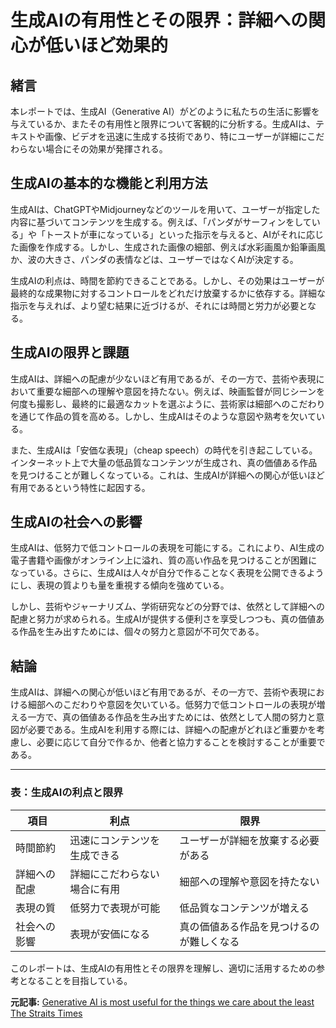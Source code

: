 # 生成AIの有用性とその限界：詳細への関心が低いほど効果的

## 緒言

本レポートでは、生成AI（Generative AI）がどのように私たちの生活に影響を与えているか、またその有用性と限界について客観的に分析する。生成AIは、テキストや画像、ビデオを迅速に生成する技術であり、特にユーザーが詳細にこだわらない場合にその効果が発揮される。

## 生成AIの基本的な機能と利用方法

生成AIは、ChatGPTやMidjourneyなどのツールを用いて、ユーザーが指定した内容に基づいてコンテンツを生成する。例えば、「パンダがサーフィンをしている」や「トーストが車になっている」といった指示を与えると、AIがそれに応じた画像を作成する。しかし、生成された画像の細部、例えば水彩画風か鉛筆画風か、波の大きさ、パンダの表情などは、ユーザーではなくAIが決定する。

生成AIの利点は、時間を節約できることである。しかし、その効果はユーザーが最終的な成果物に対するコントロールをどれだけ放棄するかに依存する。詳細な指示を与えれば、より望む結果に近づけるが、それには時間と労力が必要となる。

## 生成AIの限界と課題

生成AIは、詳細への配慮が少ないほど有用であるが、その一方で、芸術や表現において重要な細部への理解や意図を持たない。例えば、映画監督が同じシーンを何度も撮影し、最終的に最適なカットを選ぶように、芸術家は細部へのこだわりを通じて作品の質を高める。しかし、生成AIはそのような意図や熟考を欠いている。

また、生成AIは「安価な表現」（cheap speech）の時代を引き起こしている。インターネット上で大量の低品質なコンテンツが生成され、真の価値ある作品を見つけることが難しくなっている。これは、生成AIが詳細への関心が低いほど有用であるという特性に起因する。

## 生成AIの社会への影響

生成AIは、低努力で低コントロールの表現を可能にする。これにより、AI生成の電子書籍や画像がオンライン上に溢れ、質の高い作品を見つけることが困難になっている。さらに、生成AIは人々が自分で作ることなく表現を公開できるようにし、表現の質よりも量を重視する傾向を強めている。

しかし、芸術やジャーナリズム、学術研究などの分野では、依然として詳細への配慮と努力が求められる。生成AIが提供する便利さを享受しつつも、真の価値ある作品を生み出すためには、個々の努力と意図が不可欠である。

## 結論

生成AIは、詳細への関心が低いほど有用であるが、その一方で、芸術や表現における細部へのこだわりや意図を欠いている。低努力で低コントロールの表現が増える一方で、真の価値ある作品を生み出すためには、依然として人間の努力と意図が必要である。生成AIを利用する際には、詳細への配慮がどれほど重要かを考慮し、必要に応じて自分で作るか、他者と協力することを検討することが重要である。

---

### 表：生成AIの利点と限界

| 項目 | 利点 | 限界 |
|---|---|---|
| 時間節約 | 迅速にコンテンツを生成できる | ユーザーが詳細を放棄する必要がある |
| 詳細への配慮 | 詳細にこだわらない場合に有用 | 細部への理解や意図を持たない |
| 表現の質 | 低努力で表現が可能 | 低品質なコンテンツが増える |
| 社会への影響 | 表現が安価になる | 真の価値ある作品を見つけるのが難しくなる |

このレポートは、生成AIの有用性とその限界を理解し、適切に活用するための参考となることを目指している。

**元記事:** [Generative AI is most useful for the things we care about the least The Straits Times](https://www.straitstimes.com/opinion/generative-ai-is-most-useful-for-the-things-we-care-about-the-least)